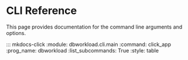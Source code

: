 # CLI Reference

This page provides documentation for the command line arguments and options.

::: mkdocs-click
    :module: dbworkload.cli.main
    :command: click_app
    :prog_name: dbworkload
    :list_subcommands: True
    :style: table
